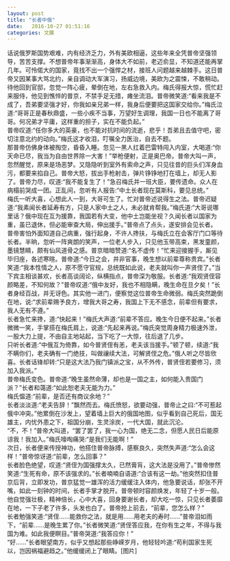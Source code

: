 ```yaml
---
layout: post
title: "长者中俄"
date:   2016-10-27 01:51:16
categories: 文膜
---
```


话说俄罗斯国势艰难，内有经济乏力，外有美欧相逼，这些年来全凭普帝坚强领导，苦苦支撑。不想普帝年事渐渐高，身体大不如前，老迈俞显，不知道还能再掌几年。可怜偌大的国家，竟找不出一个强悍之材，接班人问题越来越棘手。这日普帝又因某事大骂北约，亲自调动大军演习，扬威边境，美欧为之震悚，不敢稍动。<br/>
待他回到官邸，忽觉一阵心疲，晕倒在地，左右急救入内。梅氏得报大惊，慌忙赶来服侍，他见到憔悴的普京，不禁手足无措，瘫坐流泪。普帝微笑道:“看来我是不成了，吾弟要坚强才好，你我如亲兄弟一样，我身后便要把这国家交给你。”梅氏泣道:“哥哥正是春秋鼎盛，一些小疾不当事，万望好生调理，我国一日也不能离了哥哥。何况弟才平庸，这样重的担子，实在不能负起。”<br/>
普帝叹道:“任你多大的英豪，也不能对抗时间的流逝，悲乎！吾弟且去值守吧，密切注意北约的动向。”梅氏这才收泪，叮嘱全力医治，自去不题。<br/>
那普帝仿佛身体被掏空，昏昏入睡。忽见一黑人扛着巴雷特闯入内室，大喝道:“你天命已尽，我当为自由世界除一大害！”举枪便射，正是奥巴帝。普帝大叫一声，忽然醒觉，原来是场恶梦。又隐隐听到室外有索命之声，只见往昔的巨头们浑身血污，都要来掐自己。普帝大怒，拔出手枪射击，弹片铮铮地打在墙上，却无人影了。普帝力尽，叹道:“我不能复生了！”急召梅氏并一班大臣，要传遗命。众人在病榻前哭成一团。正乱间，忽听有人报告:“中土长者现在莫斯科，要见总统。”<br/>
梅氏一听大喜，心想此人一到，大哥可生了。忙对普帝述说得生之法。普帝迟疑道:“我素闻长者延寿有方，只是人家中土之人，未必就肯帮我。”梅氏道:“大哥说哪里话？俄中现在互为援靠，我国若有大变，他中土岂能坐视？久闻长者以国家为重，虽已退休，但必能审查大局，伸出援手。”普帝点了点头，遂安排会见长者。<br/>
普帝害怕外面知道自己病重，强行起身，不许人搀扶，与梅氏立在会客厅门口等待长者。半晌，忽听一阵爽朗的笑声，一位老人步入，只见他玉带高束，黑发童颜，墨镜慧睛，颇有仙风道骨之感。普京暗暗赞道:“名不虚传！”忙来迎接握手，厮见毕归座，各述寒暄。普帝道:“今日之会，并非官事，晚生想以前辈尊称贵宾。”长者笑道:“我本性情之人，原不愿守官规，总统既如此说，老夫就叫你一声贤侄了。”当下宾主相谈甚欢，长者高谈阔论，纵横指点，普帝深为敬服。长者道:“我观贤侄容颜略差，不知何故？”普帝叹道:“俄中友好，我也不相隐瞒，晚生命在旦夕矣！”长者身经百战，并无讶色。其实他一进门，便察觉这位普帝生命微弱。梅氏突然跪倒在地，说:“求前辈赐予良方，增我大哥之寿，我国上下无不感念，前辈但有要求，我人无有不遵。”<br/>
长者急忙来搀，道:“快起来！”梅氏大声道:“前辈不答应。晚生今日便不起来。”长者微微一笑，手掌搭在梅氏肩上，说道:“先起来再说。”梅氏突觉周身精力极速外泄，一股大力上提，不由自主地站起，当下吃了一大惊，往后退了几步。<br/>
只听长者道:“中俄互为倚靠，如今普贤侄有恙，老夫该当援手。”顿了顿，续道:“我不瞒你们，老夫确有一门绝技，叫做禳续大法，可解贤侄之危。”俄人听之尽皆欣喜。长者话锋却转:“只是这大法乃我门镇派之宝，从不外传，普贤侄若要修习，须加入我派。”<br/>
普帝梅氏变色。普帝道:“晚生虽然命薄，却也是一国之主，如何能入贵国门派？”长者和蔼道:“如此恕老夫无能为力。”<br/>
梅氏愠道:“前辈，是否还有商议余地？”<br/>
长者淡淡道:“老夫告辞！”飘然而去。梅氏愤怒，欲要动强，普帝止之曰:“不可惹起俄中冲突。”他累倒在沙发上，望着墙上巨大的俄国地图，似乎看到自己死后，国无雄主，内忧外患之下，祖国分崩，生灵涂炭，一代大国，就此沉沦。<br/>
“不，不！”普帝大叫道，“罢了罢了，我一心为国，绝无二念，但愿人民日后能原谅我！我加入。”梅氏嚎啕痛哭:“是我们无能啊！”<br/>
次日，长者便来传授神功，他搭住普帝脉搏，感察良久，突然失声道:“怎么会这样！”普帝惊讶道:“前辈，怎么回事？”<br/>
长者脸色绝望，叹道:“贤侄为国强撑太久，已然膏肓，这大法是没用了。”普帝惨然笑道:“生死有命，原不该强求的。”长者喃喃自语道:“合该有这一劫。”他突然扣住普京后背，立即发功，普京猛觉一雄浑的活力缓缓注入体内，他急要说话，却张不开嘴，如此一刻钟的时间，长者手掌才脱开。普帝顿时容颜焕发，年轻了十岁一般。他自觉强壮极，精神倍长，心中大喜，回身要谢长者，却大吃一惊，只见长者萎靡在地，一下子老了许多，头发也白了。普帝抢上前去，“前辈，您怎么样？”<br/>
长者勉强笑道:“贤侄……能救你之法，就是用……用老夫的寿时……”普帝泪如雨下，“前辈……是晚生累了你。”长者微笑道:“贤侄答应我，在你有生之年，不得与我国为难。如此我便瞑目。”普帝哭道:“我答应你！”<br/>
“好……”长者眼望南方，似乎又想起那些峥嵘岁月，他轻轻吟道:“苟利国家生死以，岂因祸福避趋之。”他缓缓闭上了眼睛。[图片]<br/>
